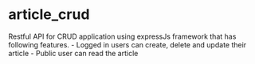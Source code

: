 # article_crud
Restful API for CRUD application using expressJs framework that has following features. - Logged in users can create, delete and update their article - Public user can read the article
